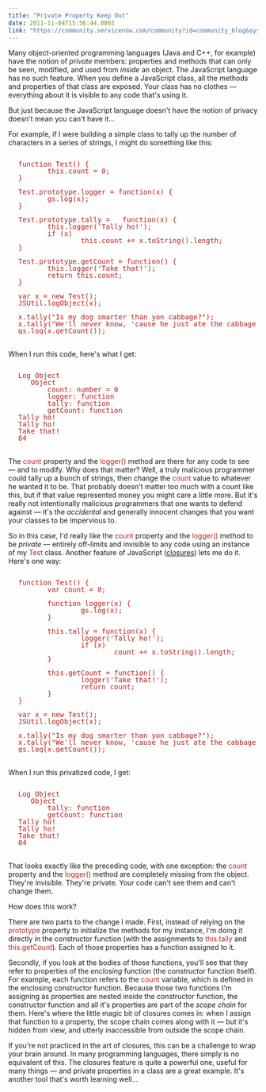 ```yaml
---
title: "Private Property Keep Out"
date: 2011-11-04T15:56:44.000Z
link: "https://community.servicenow.com/community?id=community_blog&sys_id=1dfde22ddbd0dbc01dcaf3231f961917"
---
```

<p>Many object-oriented programming languages (Java and C++, for example) have the notion of <em>private</em> members: properties and methods that can only be seen, modified, and used from <em>inside</em> an object. The JavaScript language has no such feature. When you define a JavaScript class, all the methods and properties of that class are exposed. Your class has no clothes — everything about it is visible to any code that's using it.</p><p></p><p>But just because the JavaScript language doesn't have the notion of privacy doesn't mean you can't have it...</p><p></p><p>For example, if I were building a simple class to tally up the number of characters in a series of strings, I might do something like this:</p><pre style="margin-left: 20px; line-height: 1; color: firebrick;"><br/>function Test() {<br/>       this.count = 0;<br/>}<br/><br/>Test.prototype.logger = function(x) {<br/>       gs.log(x);<br/>}<br/><br/>Test.prototype.tally =   function(x) {<br/>       this.logger('Tally ho!');<br/>       if (x)<br/>               this.count += x.toString().length;<br/>}<br/><br/>Test.prototype.getCount = function() {<br/>       this.logger('Take that!');<br/>       return this.count;<br/>}<br/><br/>var x = new Test();<br/>JSUtil.logObject(x);<br/><br/>x.tally("Is my dog smarter than yon cabbage?");<br/>x.tally("We'll never know, 'cause he just ate the cabbage.");<br/>gs.log(x.getCount());</pre><p><br/>When I run this code, here's what I get:</p><pre style="margin-left: 20px; line-height: 1; color: firebrick;"><br/>Log Object<br/>   Object<br/>       count: number = 0<br/>       logger: function<br/>       tally: function<br/>       getCount: function<br/>Tally ho!<br/>Tally ho!<br/>Take that!<br/>84</pre><p><br/>The <span style="font-family=courier;color: FireBrick;">count</span> property and the <span style="font-family=courier;color: FireBrick;">logger()</span> method are there for any code to see — and to modify. Why does that matter? Well, a truly malicious programmer could tally up a bunch of strings, then change the <span style="font-family=courier;color: FireBrick;">count</span> value to whatever he wanted it to be. That probably doesn't matter too much with a count like this, but if that value represented money you might care a little more. But it's really not intentionally malicious programmers that one wants to defend against — it's the <em>accidental</em> and generally innocent changes that you want your classes to be impervious to.</p><p></p><p>So in this case, I'd really like the <span style="font-family=courier;color: FireBrick;">count</span> property and the <span style="font-family=courier;color: FireBrick;">logger()</span> method to be <em>private</em> — entirely off-limits and invisible to any code using an instance of my <span style="font-family=courier;color: FireBrick;">Test</span> class. Another feature of JavaScript (<a title=".wikipedia.org/wiki/Closure_%28computer_science%29" href="http://en.wikipedia.org/wiki/Closure_%28computer_science%29">closures</a>) lets me do it. Here's one way:</p><pre style="margin-left: 20px; line-height: 1; color: firebrick;"><br/>function Test() {<br/>       var count = 0;<br/><br/>       function logger(x) {<br/>               gs.log(x);<br/>       }<br/><br/>       this.tally = function(x) {<br/>               logger('Tally ho!');<br/>               if (x)<br/>                       count += x.toString().length;<br/>       }<br/><br/>       this.getCount = function() {<br/>               logger('Take that!');<br/>               return count;<br/>       }<br/>}<br/><br/>var x = new Test();<br/>JSUtil.logObject(x);<br/><br/>x.tally("Is my dog smarter than yon cabbage?");<br/>x.tally("We'll never know, 'cause he just ate the cabbage.");<br/>gs.log(x.getCount());</pre><p><br/>When I run this privatized code, I get:</p><pre style="margin-left: 20px; line-height: 1; color: firebrick;"><br/>Log Object<br/>   Object<br/>       tally: function<br/>       getCount: function<br/>Tally ho!<br/>Tally ho!<br/>Take that!<br/>84</pre><p><br/>That looks exactly like the preceding code, with one exception: the <span style="font-family=courier;color: FireBrick;">count</span> property and the <span style="font-family=courier;color: FireBrick;">logger()</span> method are completely missing from the object. They're invisible. They're private. Your code can't see them and can't change them.</p><p></p><p>How does this work?</p><p></p><p>There are two parts to the change I made. First, instead of relying on the <span style="font-family=courier;color: FireBrick;">prototype</span> property to initialize the methods for my instance, I'm doing it directly in the constructor function (with the assignments to <span style="font-family=courier;color: FireBrick;">this.tally</span> and <span style="font-family=courier;color: FireBrick;">this.getCount</span>). Each of those properties has a function assigned to it.</p><p></p><p>Secondly, if you look at the bodies of those functions, you'll see that they refer to properties of the <em>enclosing</em> function (the constructor function itself). For example, each function refers to the <span style="font-family=courier;color: FireBrick;">count</span> variable, which is defined in the enclosing constructor function. Because those two functions I'm assigning as properties are nested inside the constructor function, the constructor function and all it's properties are part of the <em>scope chain</em> for them. Here's where the little magic bit of closures comes in: when I assign that function to a property, the scope chain comes along with it — but it's hidden from view, and utterly inaccessible from outside the scope chain.</p><p></p><p>If you're not practiced in the art of closures, this can be a challenge to wrap your brain around. In many programming languages, there simply is no equivalent of this. The closures feature is quite a powerful one, useful for many things — and private properties in a class are a great example. It's another tool that's worth learning well...</p>
